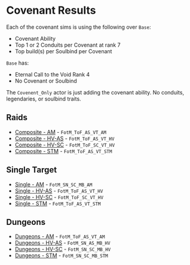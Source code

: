 # Covenant Results

Each of the covenant sims is using the following over `Base`:
- Covenant Ability
- Top 1 or 2 Conduits per Covenant at rank 7
- Top build(s) per Soulbind per Covenant

`Base` has:
- Eternal Call to the Void Rank 4
- No Covenant or Soulbind

The `Covenent_Only` actor is just adding the covenant ability. No conduits, legendaries, or soulbind traits.

## Raids
- [Composite - AM](results/Results_Composite_am.md) - `FotM_ToF_AS_VT_AM`
- [Composite - HV-AS](results/Results_Composite_hv-as.md) - `FotM_ToF_AS_VT_HV`
- [Composite - HV-SC](results/Results_Composite_hv-sc.md) - `FotM_ToF_SC_VT_HV`
- [Composite - STM](results/Results_Composite_stm.md) - `FotM_ToF_AS_VT_STM`

## Single Target
- [Single - AM](results/Results_Single_am.md) - `FotM_SN_SC_MB_AM`
- [Single - HV-AS](results/Results_Single_hv-as.md) - `FotM_ToF_AS_VT_HV`
- [Single - HV-SC](results/Results_Single_hv-sc.md) - `FotM_ToF_SC_VT_HV`
- [Single - STM](results/Results_Single_stm.md) - `FotM_ToF_AS_VT_STM`

## Dungeons
- [Dungeons - AM](results/Results_Dungeons_am.md) - `FotM_ToF_AS_VT_AM`
- [Dungeons - HV-AS](results/Results_Dungeons_hv-as.md) - `FotM_SN_AS_MB_HV`
- [Dungeons - HV-SC](results/Results_Dungeons_hv-sc.md) - `FotM_SN_SC_MB_HV`
- [Dungeons - STM](results/Results_Dungeons_stm.md) - `FotM_SN_SC_MB_STM`
